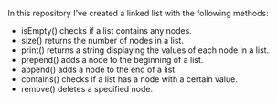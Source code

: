In this repository I've created a linked list with the following methods:

- isEmpty() checks if a list contains any nodes.
- size() returns the number of nodes in a list.
- print() returns a string displaying the values of each node in a list.
- prepend() adds a node to the beginning of a list.
- append() adds a node to the end of a list.
- contains() checks if a list has a node with a certain value.
- remove() deletes a specified node.